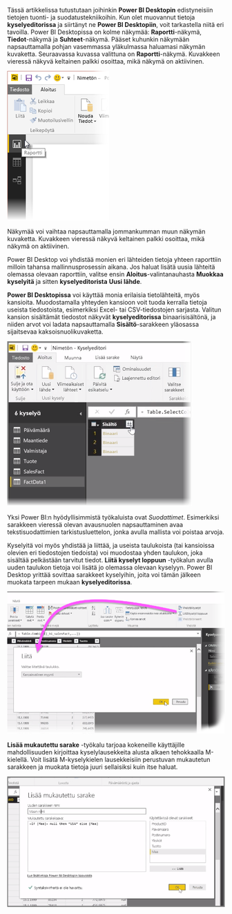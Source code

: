 Tässä artikkelissa tutustutaan joihinkin **Power BI Desktopin** edistyneisiin tietojen tuonti- ja suodatustekniikoihin. Kun olet muovannut tietoja **kyselyeditorissa** ja siirtänyt ne **Power BI Desktopiin**, voit tarkastella niitä eri tavoilla. Power BI Desktopissa on kolme näkymää: **Raportti**-näkymä, **Tiedot**-näkymä ja **Suhteet**-näkymä. Pääset kuhunkin näkymään napsauttamalla pohjan vasemmassa yläkulmassa haluamasi näkymän kuvaketta. Seuraavassa kuvassa valittuna on **Raportti**-näkymä. Kuvakkeen vieressä näkyvä keltainen palkki osoittaa, mikä näkymä on aktiivinen.

![](media/1-4-advanced-data-sources-and-transformation/1-4_1.png)

Näkymää voi vaihtaa napsauttamalla jommankumman muun näkymän kuvaketta. Kuvakkeen vieressä näkyvä keltainen palkki osoittaa, mikä näkymä on aktiivinen.

Power BI Desktop voi yhdistää monien eri lähteiden tietoja yhteen raporttiin milloin tahansa mallinnusprosessin aikana. Jos haluat lisätä uusia lähteitä olemassa olevaan raporttiin, valitse ensin **Aloitus**-valintanauhasta **Muokkaa kyselyitä** ja sitten **kyselyeditorista** **Uusi lähde**.

**Power BI Desktopissa** voi käyttää monia erilaisia tietolähteitä, myös kansioita. Muodostamalla yhteyden kansioon voit tuoda kerralla tietoja useista tiedostoista, esimerkiksi Excel- tai CSV-tiedostojen sarjasta. Valitun kansion sisältämät tiedostot näkyvät **kyselyeditorissa** binaarisisältönä, ja niiden arvot voi ladata napsauttamalla **Sisältö**-sarakkeen yläosassa sijaitsevaa kaksoisnuolikuvaketta.

![](media/1-4-advanced-data-sources-and-transformation/1-4_2.png)

Yksi Power BI:n hyödyllisimmistä työkaluista ovat *Suodattimet*. Esimerkiksi sarakkeen vieressä olevan avausnuolen napsauttaminen avaa tekstisuodattimien tarkistusluettelon, jonka avulla mallista voi poistaa arvoja.

Kyselyitä voi myös yhdistää ja liittää, ja useista taulukoista (tai kansioissa olevien eri tiedostojen tiedoista) voi muodostaa yhden taulukon, joka sisältää pelkästään tarvitut tiedot. **Liitä kyselyt loppuun** -työkalun avulla uuden taulukon tietoja voi lisätä jo olemassa olevaan kyselyyn. Power BI Desktop yrittää sovittaa sarakkeet kyselyihin, joita voi tämän jälkeen muokata tarpeen mukaan **kyselyeditorissa**.

![](media/1-4-advanced-data-sources-and-transformation/1-4_3.png)

**Lisää mukautettu sarake** -työkalu tarjoaa kokeneille käyttäjille mahdollisuuden kirjoittaa kyselylausekkeita alusta alkaen tehokkaalla M-kielellä. Voit lisätä M-kyselykielen lausekkeisiin perustuvan mukautetun sarakkeen ja muokata tietoja juuri sellaisiksi kuin itse haluat.

![](media/1-4-advanced-data-sources-and-transformation/1-4_4.png)

